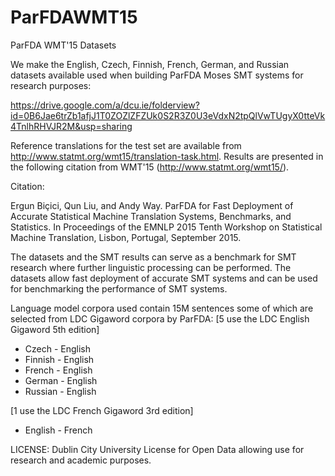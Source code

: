 # ParFDAWMT15
ParFDA WMT'15 Datasets

We make the English, Czech, Finnish, French, German, and Russian datasets available used when building ParFDA Moses SMT systems for research purposes:

https://drive.google.com/a/dcu.ie/folderview?id=0B6Jae6trZb1afjJ1T0ZOZlZFZUk0S2R3Z0U3eVdxN2tpQlVwTUgyX0tteVk4TnlhRHVJR2M&usp=sharing

Reference translations for the test set are available from http://www.statmt.org/wmt15/translation-task.html. Results are presented in the following citation from WMT'15 (http://www.statmt.org/wmt15/).

Citation:

Ergun Biçici, Qun Liu, and Andy Way. ParFDA for Fast Deployment of Accurate Statistical Machine Translation Systems, Benchmarks, and Statistics. In Proceedings of the EMNLP 2015 Tenth Workshop on Statistical Machine Translation, Lisbon, Portugal, September 2015.

The datasets and the SMT results can serve as a benchmark for SMT research where further linguistic processing can be performed. The datasets allow fast deployment of accurate SMT systems and can be used for benchmarking the performance of SMT systems.

Language model corpora used contain 15M sentences some of which are selected from LDC Gigaword corpora by ParFDA:
[5 use the LDC English Gigaword 5th edition]

- Czech - English
- Finnish - English
- French - English
- German - English
- Russian - English

[1 use the LDC French Gigaword 3rd edition]

- English - French

LICENSE: Dublin City University License for Open Data allowing use for research and academic purposes.

